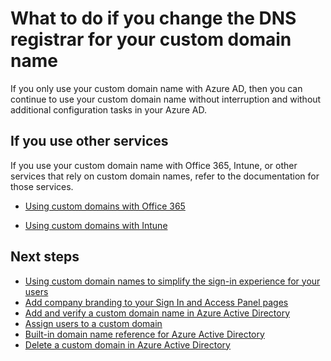 <properties
	pageTitle="Change the DNS registrar for your custom domain name | Microsoft Azure"
	description="Describes how to change the DNS registrar for your custom domain name in Azure Active Directory."
	services="active-directory"
	documentationCenter=""
	authors="jeffsta"
	manager="stevenpo"
	editor=""/>

<tags
	ms.service="active-directory"
	ms.workload="identity"
	ms.tgt_pltfrm="na"
	ms.devlang="na"
	ms.topic="article"
	ms.date="02/05/2016"
	ms.author="curtand;jeffsta"/>


# What to do if you change the DNS registrar for your custom domain name

If you only use your custom domain name with Azure AD, then you can continue to use your custom domain name without interruption and without additional configuration tasks in your Azure AD.

## If you use other services

If you use your custom domain name with Office 365, Intune, or other services that rely on custom domain names, refer to the documentation for those services.

-   [Using custom domains with Office 365](https://support.office.com/article/Add-your-users-and-domain-to-Office-365-6383f56d-3d09-4dcb-9b41-b5f5a5efd611?ui=en-US&rs=en-US&ad=US)

-   [Using custom domains with Intune](https://technet.microsoft.com/library/dn646966.aspx#BKMK_DomainNames)


## Next steps

- [Using custom domain names to simplify the sign-in experience for your users](active-directory-add-domain.md)
- [Add company branding to your Sign In and Access Panel pages ](active-directory-add-company-branding.md)
- [Add and verify a custom domain name in Azure Active Directory](active-directory-add-domain-add-verify-general.md)
- [Assign users to a custom domain](active-directory-add-domain-add-users.md)
- [Built-in domain name reference for Azure Active Directory](active-directory-add-domain-builtin-domains.md)
- [Delete a custom domain in Azure Active Directory](active-directory-add-domain-delete-domain.md)
